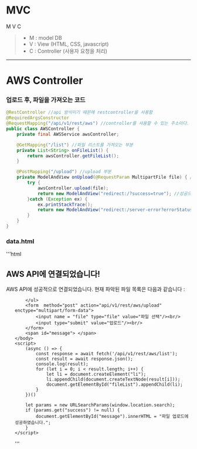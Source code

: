 # MVC
M  V  C
> * M : model DB
> * V : View (HTML, CSS, javascript)
> * C : Controller (사용자 요청을 처리)
***

# AWS Controller

### 업로드 후, 파일을 가져오는 코드

```java
@RestController //api 방식이기 때문에 restcontroller을 사용함
@RequiredArgsConstructor
@RequestMapping("/api/v1/rest/aws") //controller를 사용할 수 있는 주소이다.
public class AWSController {
    private final AWSService awsController;

    @GetMapping("/list") //파일 리스트를 가져오는 부분
    private List<String> onFileList() {
        return awsController.getFileList();
    }

    @PostMapping("/upload") //upload 부분
    private ModelAndView onUpload(@RequestParam MultipartFile file) { //
        try {
            awsController.upload(file);
            return new ModelAndView("redirect:/?success=true"); //성공으로 파일이 업로드 됐다면 return true
        }catch (Exception ex) {
            ex.printStackTrace();
            return new ModelAndView("redirect:/server-error?errorStatus=" + ex.getMessage()); //에러 메시지 출력
        }
    }
}
```

### data.html
'''html
<html lang="ko">
    <body>
        <h2> AWS API에 연결되었습니다! </h2>
        AWS API에 성공적으로 연결되었습니다. 현재 파악된 파일 목록은 다음과 같습니다 : <br/>
        <ul id="fileList">

        </ul>
        <form  method="post" action="api/v1/rest/aws/upload" enctype="multipart/form-data">
            <input name = "file" type="file" value="파일 선택"/><br/>
            <input type="submit" value="업로드"/><br/>
        </form>
        <span id="message"> </span>
    </body>
    <script>
        (async () => {
            const response = await fetch('/api/v1/rest/aws/list');
            const result = await response.json();
            console.log(result);
            for (let i = 0; i < result.length; i++) {
                let li = document.createElement("li");
                li.appendChild(document.createTextNode(result[i]));
                document.getElementById("fileList").appendChild(li);
            }
        })()

        let params = new URLSearchParams(window.location.search);
        if (params.get("success") != null) {
            document.getElementById("message").innerHTML = "파일 업로드에 성공하였습니다.";
        }
    </script>
</html>
'''